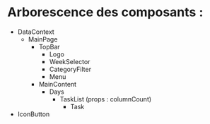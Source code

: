 # Arborescence des composants :
 - DataContext
   - MainPage
     - TopBar
       - Logo
       - WeekSelector
       - CategoryFilter
       - Menu
     - MainContent
       - Days
         - TaskList (props : columnCount)
            - Task
 - IconButton

